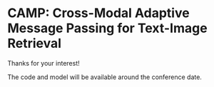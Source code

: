 # CAMP: Cross-Modal Adaptive Message Passing for Text-Image Retrieval

Thanks for your interest!

The code and model will be available around the conference date.
